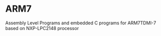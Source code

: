 # ARM7
Assembly Level Programs and embedded C programs for ARM7TDMI-7 based on NXP-LPC2148 processor
